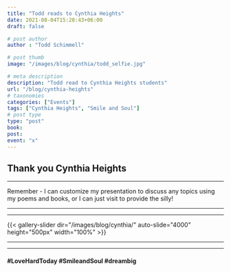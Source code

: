 ```yaml
---
title: "Todd reads to Cynthia Heights"
date: 2021-08-04T15:28:43+06:00
draft: false

# post author
author : "Todd Schimmell"

# post thumb
image: "/images/blog/cynthia/todd_selfie.jpg"

# meta description
description: "Todd read to Cynthia Heights students"
url: "/blog/cynthia-heights"
# taxonomies
categories: ["Events"]
tags: ["Cynthia Heights", "Smile and Soul"]
# post type
type: "post"
book:
post:
event: "x"
---
```


## Thank you Cynthia Heights
***
Remember - I can customize my presentation to discuss any topics using my poems and books, or I can just visit to provide the silly!
***
***
{{< gallery-slider dir="/images/blog/cynthia/" auto-slide="4000" height="500px" width="100%" >}}
***
***

#### #LoveHardToday #SmileandSoul #dreambig
